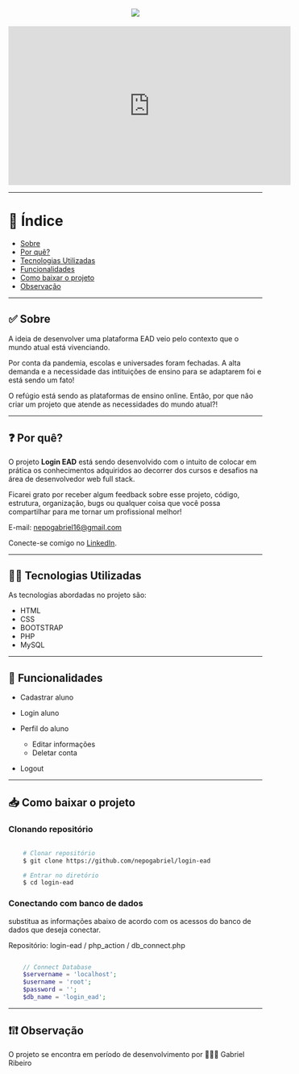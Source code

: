 <h1 align="center">
    <img src="https://ik.imagekit.io/gabrielnepo/logo-ead_lVSfwiouCF.png">
</h1>


<iframe width="560" height="315" src="https://www.youtube.com/embed/raa0Jg8DZ3E" frameborder="0" allow="accelerometer; autoplay; encrypted-media; gyroscope; picture-in-picture" allowfullscreen></iframe>

---

# 📑 Índice
- [Sobre](#-sobre)
- [Por quê?](#-por-quê?)
- [Tecnologias Utilizadas](#-tecnologias-utilizadas)
- [Funcionalidades](#-funcionalidades)
- [Como baixar o projeto](#-como-baixar-o-projeto)
- [Observação](#-observação)

---

## ✅ Sobre

A ideia de desenvolver uma plataforma EAD veio pelo contexto que o mundo atual está vivenciando.

Por conta da pandemia, escolas e universades foram fechadas. A alta demanda e a necessidade das intituições de ensino para se adaptarem foi e está sendo um fato!

O refúgio está sendo as plataformas de ensino online. Então, por que não criar um projeto que atende as necessidades do mundo atual?!

---

## ❓ Por quê?

O projeto **Login EAD** está sendo desenvolvido com o intuito de colocar em prática os conhecimentos adquiridos ao decorrer dos cursos e desafios na área de desenvolvedor web full stack.

Ficarei grato por receber algum feedback sobre esse projeto, código, estrutura, organização, bugs ou qualquer coisa que você possa compartilhar para me tornar um profissional melhor!

E-mail: nepogabriel16@gmail.com

Conecte-se comigo no <a href="https://www.linkedin.com/in/gabriel-ribeiro-br/" target="_blank">LinkedIn</a>.

---

## 👨‍💻 Tecnologias Utilizadas
As tecnologias abordadas no projeto são:
<!--HTML, CSS, BOOTSTRAP, PHP e MySQL.-->

- HTML
- CSS
- BOOTSTRAP
- PHP
- MySQL

---

## 🔧 Funcionalidades

- Cadastrar aluno

- Login aluno

- Perfil do aluno
    - Editar informações
    - Deletar conta

- Logout

---

## 📥 Como baixar o projeto

### Clonando repositório

```bash

    # Clonar repositório
    $ git clone https://github.com/nepogabriel/login-ead

    # Entrar no diretório
    $ cd login-ead

```

### Conectando com banco de dados

substitua as informações abaixo de acordo com os acessos do banco de dados que deseja conectar.

Repositório: login-ead / php_action / db_connect.php

```php

    // Connect Database
    $servername = 'localhost';
    $username = 'root';
    $password = '';
    $db_name = 'login_ead';

```

---

## ❗❕❗ Observação

O projeto se encontra em período de desenvolvimento por 🙋🏾‍♂️ Gabriel Ribeiro